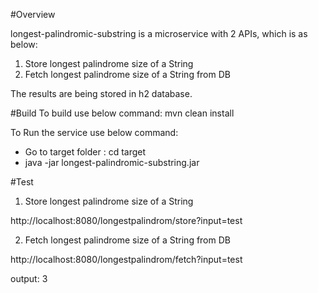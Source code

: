 #Overview

longest-palindromic-substring is a microservice with 2 APIs, which is as below:
1. Store longest palindrome size of a String
2. Fetch longest palindrome size of a String from DB

The results are being stored in h2 database.


#Build
To build use below command:
mvn clean install

To Run the service use below command:
- Go to target folder : cd target
- java -jar longest-palindromic-substring.jar

#Test

1. Store longest palindrome size of a String

http://localhost:8080/longestpalindrom/store?input=test

2. Fetch longest palindrome size of a String from DB

http://localhost:8080/longestpalindrom/fetch?input=test

output: 3
